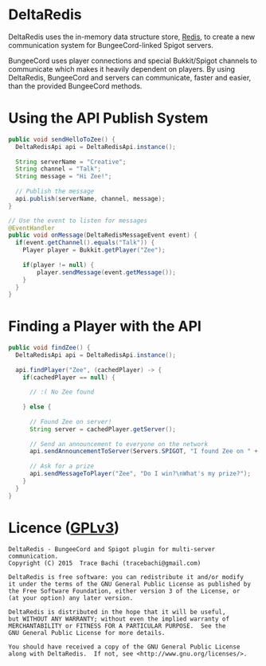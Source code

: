 # DeltaRedis
DeltaRedis uses the in-memory data structure store, [Redis](http://redis.io/), to create a new communication
system for BungeeCord-linked Spigot servers.

BungeeCord uses player connections and special Bukkit/Spigot channels to communicate which makes it heavily dependent on
players. By using DeltaRedis, BungeeCord and servers can communicate, faster and easier, than the provided BungeeCord methods.

# Using the API Publish System
```java
public void sendHelloToZee() {
  DeltaRedisApi api = DeltaRedisApi.instance();
  
  String serverName = "Creative";
  String channel = "Talk";
  String message = "Hi Zee!";
  
  // Publish the message
  api.publish(serverName, channel, message);
}

// Use the event to listen for messages
@EventHandler
public void onMessage(DeltaRedisMessageEvent event) {
  if(event.getChannel().equals("Talk")) {
    Player player = Bukkit.getPlayer("Zee");
    
    if(player != null) {
        player.sendMessage(event.getMessage());
    }
  }
}
```

# Finding a Player with the API 
```java
public void findZee() {
  DeltaRedisApi api = DeltaRedisApi.instance();
  
  api.findPlayer("Zee", (cachedPlayer) -> {
    if(cachedPlayer == null) {
    
      // :( No Zee found
      
    } else {
      
      // Found Zee on server!
      String server = cachedPlayer.getServer();
      
      // Send an announcement to everyone on the network
      api.sendAnnouncementToServer(Servers.SPIGOT, "I found Zee on " + server + "!");
      
      // Ask for a prize
      api.sendMessageToPlayer("Zee", "Do I win?\nWhat's my prize?");
    }
  }
}
```

# Licence ([GPLv3](http://www.gnu.org/licenses/gpl-3.0.en.html))
```
DeltaRedis - BungeeCord and Spigot plugin for multi-server communication.
Copyright (C) 2015  Trace Bachi (tracebachi@gmail.com)

DeltaRedis is free software: you can redistribute it and/or modify
it under the terms of the GNU General Public License as published by
the Free Software Foundation, either version 3 of the License, or
(at your option) any later version.

DeltaRedis is distributed in the hope that it will be useful,
but WITHOUT ANY WARRANTY; without even the implied warranty of
MERCHANTABILITY or FITNESS FOR A PARTICULAR PURPOSE.  See the
GNU General Public License for more details.

You should have received a copy of the GNU General Public License
along with DeltaRedis.  If not, see <http://www.gnu.org/licenses/>.
```
